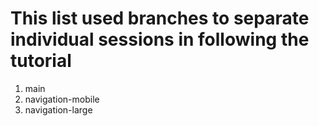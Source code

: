 # This list used branches to separate individual sessions in following the tutorial


1. main
2. navigation-mobile
3. navigation-large